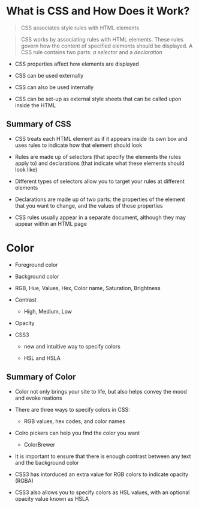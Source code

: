 # What is CSS and How Does it Work?

> CSS associates style rules with HTML elements

> CSS works by associating rules with HTML elements. These rules govern how the content of specified elements
  should be displayed. A CSS rule contains two parts: *a selector* and a *declaration*
  
- CSS properties affect how elements are displayed

- CSS can be used externally

- CSS can also be used internally

- CSS can be set-up as external style sheets that can be called upon inside the HTML

## Summary of CSS

  - CSS treats each HTML element as if it appears inside its own box and uses rules to indicate how that element should look
  
  - Rules are made up of selectors (that specify the elements the rules apply to) and declarations (that indicate what these elements should look like)
  
  - Different types of selectors allow you to target your rules at different elements
  
  - Declarations are made up of two parts: the properties of the element that you want to change, and the values of those properties
  
  - CSS rules usually appear in a separate document, although they may appear within an HTML page
  
# Color

- Foreground color

- Background color

- RGB, Hue, Values, Hex, Color name, Saturation, Brightness

- Contrast
  - High, Medium, Low

- Opacity

- CSS3 
  - new and intuitive way to specify colors
  
  - HSL and HSLA
  
## Summary of Color

  - Color not only brings your site to life, but also helps convey the mood and evoke reations
  
  - There are three ways to specify colors in CSS:
    - RGB values, hex codes, and color names
    
  - Colro pickers can help you find the color you want
    - ColorBrewer
    
  - It is important to ensure that there is enough contrast between any text and the background color
  
  - CSS3 has intorduced an extra value for RGB colors to indicate opacity (RGBA)
  
  - CSS3 also allows you to specify colors as HSL values, with an optional opacity value known as HSLA
